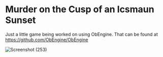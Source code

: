 # Murder on the Cusp of an Icsmaun Sunset
Just a little game being worked on using ObEngine. That can be found at https://github.com/ObEngine/ObEngine

![Screenshot (253)](https://user-images.githubusercontent.com/92452568/137352160-d045a0b6-3914-4448-ba45-ebbd28c42ce3.png)

